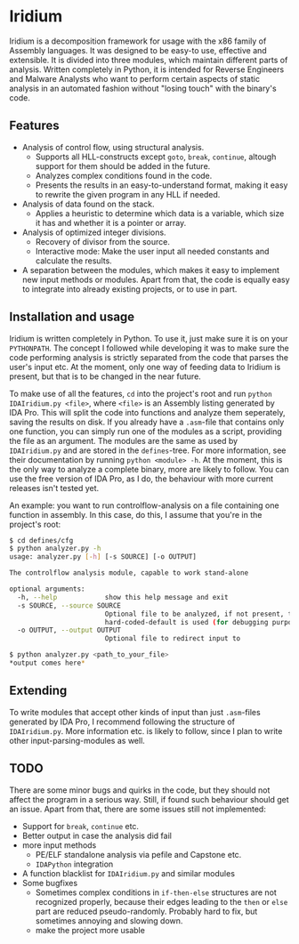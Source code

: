 # Iridium
Iridium is a decomposition framework for usage with the x86 family of Assembly
languages. It was designed to be easy-to use, effective and extensible. It is
divided into three modules, which maintain different parts of analysis.
Written completely in Python, it is intended for Reverse Engineers and Malware
Analysts who want to perform certain aspects of static analysis in an automated
fashion without "losing touch" with the binary's code.

## Features
* Analysis of control flow, using structural analysis.
  + Supports all HLL-constructs except `goto`, `break`, `continue`, altough support
    for them should be added in the future.
  + Analyzes complex conditions found in the code.
  + Presents the results in an easy-to-understand format, making it easy to rewrite
    the given program in any HLL if needed.
* Analysis of data found on the stack.
  + Applies a heuristic to determine which data is a variable, which size it has and
    whether it is a pointer or array.
* Analysis of optimized integer divisions.
  + Recovery of divisor from the source.
  + Interactive mode: Make the user input all needed constants and calculate
    the results.
* A separation between the modules, which makes it easy to implement new input
  methods or modules. Apart from that, the code is equally easy to integrate into
  already existing projects, or to use in part.

## Installation and usage
Iridium is written completely in Python. To use it, just make sure it is on your
`PYTHONPATH`. The concept I followed while developing it was to make sure the code
performing analysis is strictly separated from the code that parses the user's input
etc. At the moment, only one way of feeding data to Iridium is present, but that is
to be changed in the near future.

To make use of all the features, `cd` into the project's root and run
`python IDAIridium.py <file>`, where `<file>` is an Assembly listing generated by IDA Pro.
This will split the code into functions and analyze them seperately, saving the results
on disk. If you already have a `.asm`-file that contains only one function, you can
simply run one of the modules as a script, providing the file as an argument. The modules
are the same as used by `IDAIridium.py` and are stored in the `defines`-tree. For more
information, see their documentation by running `python <module> -h`.
At the moment, this is the only way to analyze a complete binary, more are likely to follow.
You can use the free version of IDA Pro, as I do, the behaviour with more current releases
isn't tested yet.

An example: you want to run controlflow-analysis on a file containing one function in assembly.
In this case, do this, I assume that you're in the project's root:
```sh
$ cd defines/cfg
$ python analyzer.py -h
usage: analyzer.py [-h] [-s SOURCE] [-o OUTPUT]

The controlflow analysis module, capable to work stand-alone

optional arguments:
  -h, --help            show this help message and exit
  -s SOURCE, --source SOURCE
                        Optional file to be analyzed, if not present, the
                        hard-coded-default is used (for debugging purposes)
  -o OUTPUT, --output OUTPUT
                        Optional file to redirect input to

$ python analyzer.py <path_to_your_file>
*output comes here*
```

## Extending
To write modules that accept other kinds of input than just `.asm`-files generated by
IDA Pro, I recommend following the structure of `IDAIridium.py`. More information etc.
is likely to follow, since I plan to write other input-parsing-modules as well.

## TODO
There are some minor bugs and quirks in the code, but they should not affect the program
in a serious way. Still, if found such behaviour should get an issue. Apart from that, there
are some issues still not implemented:
* Support for `break`, `continue` etc.
* Better output in case the analysis did fail
* more input methods
  + PE/ELF standalone analysis via pefile and Capstone etc.
  + `IDAPython` integration
* A function blacklist for `IDAIridium.py` and similar modules
* Some bugfixes
  + Sometimes complex conditions in `if-then-else` structures are not
    recognized properly, because their edges leading to the `then` or 
    `else` part are reduced pseudo-randomly. Probably hard to fix, but
    sometimes annoying and slowing down.
  + make the project more usable
